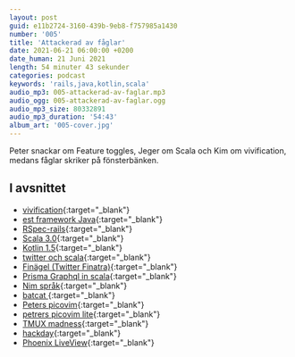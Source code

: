 ```yaml
---
layout: post
guid: e11b2724-3160-439b-9eb8-f757985a1430
number: '005'
title: 'Attackerad av fåglar'
date: 2021-06-21 06:00:00 +0200
date_human: 21 Juni 2021
length: 54 minuter 43 sekunder
categories: podcast
keywords: 'rails,java,kotlin,scala'
audio_mp3: 005-attackerad-av-faglar.mp3
audio_ogg: 005-attackerad-av-faglar.ogg
audio_mp3_size: 80332891
audio_mp3_duration: '54:43'
album_art: '005-cover.jpg'
---
```


Peter snackar om Feature toggles, Jeger om Scala och Kim om vivification, medans fåglar skriker på fönsterbänken.

<!--more-->

## I avsnittet


- [vivification](https://www.urbanautomaton.com/blog/2020/11/04/rails-autoloading-heaven/){:target="\_blank"}
- [est framework Java](https://www.archunit.org/){:target="\_blank"}
- [RSpec-rails](https://github.com/rspec/rspec-rails){:target="\_blank"}
- [Scala 3.0](https://www.scala-lang.org/download/scala3.htm){:target="\_blank"}
- [Kotlin 1.5](https://kotlinlang.org/docs/whatsnew15.html){:target="\_blank"}
- [twitter och scala](https://sysgears.com/articles/how-and-why-twitter-uses-scala/){:target="\_blank"}
- [Finägel (Twitter Finatra)](https://github.com/twitter/finatra){:target="\_blank"}
- [Prisma Graphql in scala](https://github.com/prisma/prisma){:target="\_blank"}
- [Nim språk](https://nim-lang.org/){:target="\_blank"}
- [batcat ](https://github.com/sharkdp/bat){:target="\_blank"}
- [Peters picovim](https://git.hendrikpeter.net/hendrikpeter/pico-vim){:target="\_blank"}
- [petrers picovim lite](https://github.com/HendrikPetertje/neovim-starter){:target="\_blank"}
- [TMUX madness](https://youtu.be/C3GvXp4Detk?list=FLo6iwQn3N4dMvV0RiOH6HqQ&t=663){:target="\_blank"}
- [hackday](https://www.themuse.com/advice/the-event-you-should-plan-for-your-teamasap){:target="\_blank"}
- [Phoenix LiveView](https://hexdocs.pm/phoenix_live_view/Phoenix.LiveView.html){:target="\_blank"}
